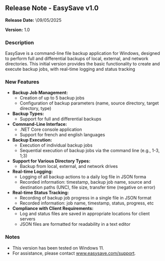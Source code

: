 ## Release Note - EasySave v1.0

**Release Date:** \09/05/2025

**Version:** 1.0

### Description

EasySave is a command-line file backup application for Windows, designed to perform full and differential backups of local, external, and network directories. This initial version provides the basic functionality to create and execute backup jobs, with real-time logging and status tracking

### New Features

* **Backup Job Management:**
    * Creation of up to 5 backup jobs
    * Configuration of backup parameters (name, source directory, target directory, type)
* **Backup Types:**
    * Support for full and differential backups
* **Command-Line Interface:**
    * .NET Core console application
    * Support for french and english languages
* **Backup Execution:**
    * Execution of individual backup jobs
    * Sequential execution of backup jobs via the command line (e.g., 1-3, 1;3)
* **Support for Various Directory Types:**
    * Backup from local, external, and network drives
* **Real-time Logging:**
    * Logging of all backup actions to a daily log file in JSON forma
    * Recorded information: timestamp, backup job name, source and destination paths (UNC), file size, transfer time (negative on error)
* **Real-time Status Tracking:**
    * Recording of backup job progress in a single file in JSON format
    * Recorded information: job name, timestamp, status, progress, etc
* **Compliance with Client Requirements:**
    * Log and status files are saved in appropriate locations for client servers
    * JSON files are formatted for readability in a text editor


### Notes

* This version has been tested on Windows 11.
* For assistance, please contact www.easysave.com/support.
